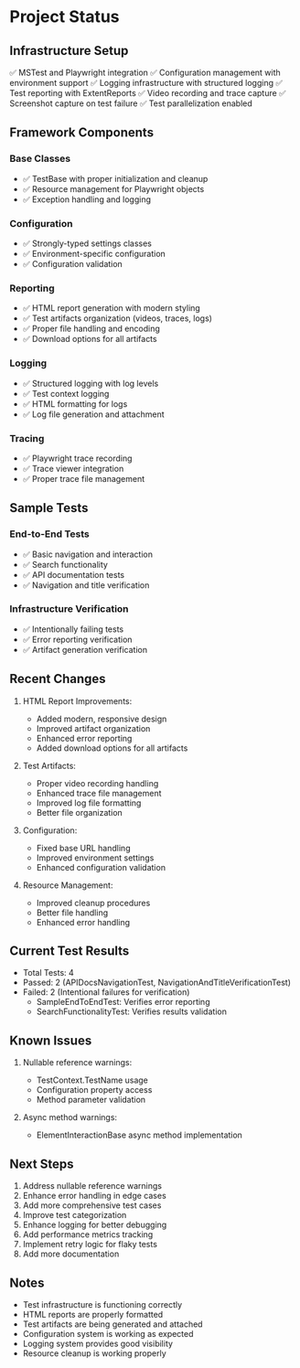 # Project Status

## Infrastructure Setup

✅ MSTest and Playwright integration
✅ Configuration management with environment support
✅ Logging infrastructure with structured logging
✅ Test reporting with ExtentReports
✅ Video recording and trace capture
✅ Screenshot capture on test failure
✅ Test parallelization enabled

## Framework Components

### Base Classes

- ✅ TestBase with proper initialization and cleanup
- ✅ Resource management for Playwright objects
- ✅ Exception handling and logging

### Configuration

- ✅ Strongly-typed settings classes
- ✅ Environment-specific configuration
- ✅ Configuration validation

### Reporting

- ✅ HTML report generation with modern styling
- ✅ Test artifacts organization (videos, traces, logs)
- ✅ Proper file handling and encoding
- ✅ Download options for all artifacts

### Logging

- ✅ Structured logging with log levels
- ✅ Test context logging
- ✅ HTML formatting for logs
- ✅ Log file generation and attachment

### Tracing

- ✅ Playwright trace recording
- ✅ Trace viewer integration
- ✅ Proper trace file management

## Sample Tests

### End-to-End Tests

- ✅ Basic navigation and interaction
- ✅ Search functionality
- ✅ API documentation tests
- ✅ Navigation and title verification

### Infrastructure Verification

- ✅ Intentionally failing tests
- ✅ Error reporting verification
- ✅ Artifact generation verification

## Recent Changes

1. HTML Report Improvements:

   - Added modern, responsive design
   - Improved artifact organization
   - Enhanced error reporting
   - Added download options for all artifacts

2. Test Artifacts:

   - Proper video recording handling
   - Enhanced trace file management
   - Improved log file formatting
   - Better file organization

3. Configuration:

   - Fixed base URL handling
   - Improved environment settings
   - Enhanced configuration validation

4. Resource Management:
   - Improved cleanup procedures
   - Better file handling
   - Enhanced error handling

## Current Test Results

- Total Tests: 4
- Passed: 2 (APIDocsNavigationTest, NavigationAndTitleVerificationTest)
- Failed: 2 (Intentional failures for verification)
  - SampleEndToEndTest: Verifies error reporting
  - SearchFunctionalityTest: Verifies results validation

## Known Issues

1. Nullable reference warnings:

   - TestContext.TestName usage
   - Configuration property access
   - Method parameter validation

2. Async method warnings:
   - ElementInteractionBase async method implementation

## Next Steps

1. Address nullable reference warnings
2. Enhance error handling in edge cases
3. Add more comprehensive test cases
4. Improve test categorization
5. Enhance logging for better debugging
6. Add performance metrics tracking
7. Implement retry logic for flaky tests
8. Add more documentation

## Notes

- Test infrastructure is functioning correctly
- HTML reports are properly formatted
- Test artifacts are being generated and attached
- Configuration system is working as expected
- Logging system provides good visibility
- Resource cleanup is working properly
